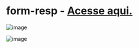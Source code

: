 # form-resp - <a href="https://paulovarrone.github.io/form-resp/" target="_blank">Acesse aqui.</a>

![image](https://user-images.githubusercontent.com/100317569/216676997-60720855-66d8-411a-9ce6-8f3af014daaa.png)


![image](https://user-images.githubusercontent.com/100317569/216676269-b34ae212-c1f9-40ab-b19f-e9ab517018c4.png)

